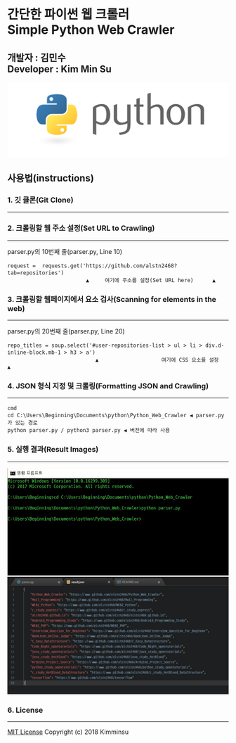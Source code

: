 간단한 파이썬 웹 크롤러<br/>
Simple Python Web Crawler
======================
개발자 : 김민수<br/>
Developer : Kim Min Su
---------------------
![Python](images/Logo.png)
## 사용법(instructions)

### 1. 깃 클론(Git Clone)
- - -
### 2. 크롤링할 웹 주소 설정(Set URL to Crawling)
- - -
parser.py의 10번째 줄(parser.py, Line 10)
```
request =  requests.get('https://github.com/alstn2468?tab=repositories')
                         ▲     여기에 주소를 설정(Set URL here)      ▲
```
### 3. 크롤링할 웹페이지에서 요소 검사(Scanning for elements in the web)
- - -
parser.py의 20번째 줄(parser.py, Line 20)
```
repo_titles = soup.select('#user-repositories-list > ul > li > div.d-inline-block.mb-1 > h3 > a')
                            ▲                    여기에 CSS 요소를 설정                      ▲
```
### 4. JSON 형식 지정 및 크롤링(Formatting JSON and Crawling)
- - -
```
cmd
cd C:\Users\Beginning\Documents\python\Python_Web_Crawler ◀ parser.py가 있는 경로
python parser.py / python3 parser.py ◀ 버전에 따라 사용
```
### 5. 실행 결과(Result Images)
- - -
![Command Result](images/1.jpg)
![JSON Result](images/2.jpg)
### 6. License
- - -
[MIT License](/LICENSE)
Copyright (c) 2018 Kimminsu
